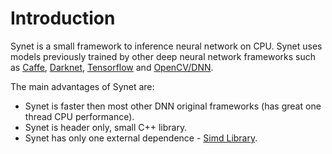 Introduction
============

Synet is a small framework to inference neural network on CPU. Synet uses models previously trained by other deep neural network frameworks such as 
[Caffe](https://github.com/BVLC/caffe), [Darknet](https://github.com/pjreddie/darknet), 
[Tensorflow](https://github.com/tensorflow/tensorflow) and [OpenCV/DNN](https://github.com/opencv/opencv/tree/master/modules/dnn). 

The main advantages  of Synet are:

* Synet is faster then most other DNN original frameworks (has great one thread CPU performance).
* Synet is header only, small C++ library.
* Synet has only one external dependence - [Simd Library](https://github.com/ermig1979/Simd).




